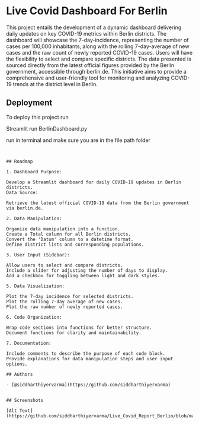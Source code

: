 
# Live Covid Dashboard For Berlin  


This project entails the development of a dynamic dashboard delivering daily updates on key COVID-19 metrics within Berlin districts. The dashboard will showcase the 7-day-incidence, representing the number of cases per 100,000 inhabitants, along with the rolling 7-day-average of new cases and the raw count of newly reported COVID-19 cases. Users will have the flexibility to select and compare specific districts. The data presented is sourced directly from the latest official figures provided by the Berlin government, accessible through berlin.de. This initiative aims to provide a comprehensive and user-friendly tool for monitoring and analyzing COVID-19 trends at the district level in Berlin.

## Deployment

To deploy this project run

Streamlit run BerlinDashboard.py 

run in terminal and make sure you are in the file path folder
```


## Roadmap

1. Dashboard Purpose:

Develop a Streamlit dashboard for daily COVID-19 updates in Berlin districts.
Data Source:

Retrieve the latest official COVID-19 data from the Berlin government via berlin.de.

2. Data Manipulation:

Organize data manipulation into a function.
Create a Total column for all Berlin districts.
Convert the 'Datum' column to a datetime format.
Define district lists and corresponding populations.

3. User Input (Sidebar):

Allow users to select and compare districts.
Include a slider for adjusting the number of days to display.
Add a checkbox for toggling between light and dark styles.

5. Data Visualization:

Plot the 7-day incidence for selected districts.
Plot the rolling 7-day average of new cases.
Plot the raw number of newly reported cases.

6. Code Organization:

Wrap code sections into functions for better structure.
Document functions for clarity and maintainability.

7. Documentation:

Include comments to describe the purpose of each code block.
Provide explanations for data manipulation steps and user input options.

## Authors

- [@siddharthiyervarma](https://github.com/siddharthiyervarma)


## Screenshots

[Alt Text](https://github.com/siddharthiyervarma/Live_Covid_Report_Berlin/blob/main/1.png)





